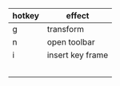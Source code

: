 | hotkey  | effect  |
|---|---|
| g  |  transform |
|n|open toolbar|
|i|insert key frame|
|||
|||
|||
|||
|||
